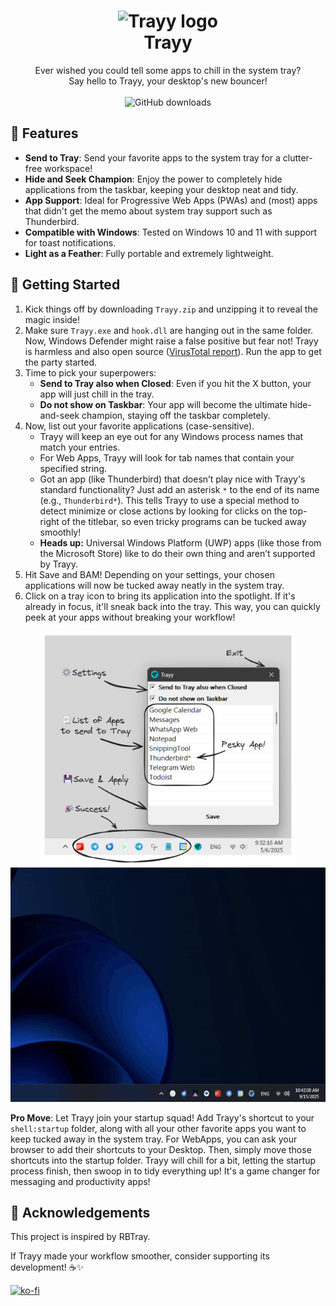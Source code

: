 <h1 align="center">
    <img src="logo.ico" alt="Trayy logo" width="80"/>
    <div>
    Trayy
</h1>

<p align="center">
Ever wished you could tell some apps to chill in the system tray? </br>Say hello to Trayy, your desktop's new bouncer!
</br>
</br  >
<img src="https://img.shields.io/github/downloads/alirezagsm/Trayy/total.svg" alt="GitHub downloads"/>
</p>

## 🎯 Features

- **Send to Tray**: Send your favorite apps to the system tray for a clutter-free workspace!
- **Hide and Seek Champion**: Enjoy the power to completely hide applications from the taskbar, keeping your desktop neat and tidy.
- **App Support**: Ideal for Progressive Web Apps (PWAs) and (most) apps that didn't get the memo about system tray support such as Thunderbird.
- **Compatible with Windows**: Tested on Windows 10 and 11 with support for toast notifications.
- **Light as a Feather**: Fully portable and extremely lightweight.

## 🚀 Getting Started

1. Kick things off by downloading `Trayy.zip` and unzipping it to reveal the magic inside!
2. Make sure `Trayy.exe` and `hook.dll` are hanging out in the same folder. Now, Windows Defender might raise a false positive but fear not! Trayy is harmless and also open source ([VirusTotal report](https://www.virustotal.com/gui/file/688011ba8305871139bac0b7da0da7f2e56370e65f9909bea2350723b9db2822/detection)). Run the app to get the party started.
3. Time to pick your superpowers:
   - **Send to Tray also when Closed**: Even if you hit the X button, your app will just chill in the tray.
   - **Do not show on Taskbar**: Your app will become the ultimate hide-and-seek champion, staying off the taskbar completely.
4. Now, list out your favorite applications (case-sensitive).
   - Trayy will keep an eye out for any Windows process names that match your entries.
   - For Web Apps, Trayy will look for tab names that contain your specified string.
   - Got an app (like Thunderbird) that doesn’t play nice with Trayy's standard functionality? Just add an asterisk `*` to the end of its name (e.g., `Thunderbird*`). This tells Trayy to use a special method to detect minimize or close actions by looking for clicks on the top-right of the titlebar, so even tricky programs can be tucked away smoothly!
   - **Heads up:** Universal Windows Platform (UWP) apps (like those from the Microsoft Store) like to do their own thing and aren’t supported by Trayy.
5. Hit Save and BAM! Depending on your settings, your chosen applications will now be tucked away neatly in the system tray.
6. Click on a tray icon to bring its application into the spotlight. If it's already in focus, it'll sneak back into the tray. This way, you can quickly peek at your apps without breaking your workflow!

<p align="center">
  <img src="demo.png" alt="GUI demo" height="375" width="auto"/>
  <img src="demo.gif" alt="Video demo" width="auto" height="375" autoplay/>
</p>

**Pro Move**: Let Trayy join your startup squad! Add Trayy's shortcut to your `shell:startup` folder, along with all your other favorite apps you want to keep tucked away in the system tray. For WebApps, you can ask your browser to add their shortcuts to your Desktop. Then, simply move those shortcuts into the startup folder. Trayy will chill for a bit, letting the startup process finish, then swoop in to tidy everything up! It's a game changer for messaging and productivity apps!

## 🙏 Acknowledgements

This project is inspired by RBTray.

If Trayy made your workflow smoother, consider supporting its development! ☕✨

[![ko-fi](https://ko-fi.com/img/githubbutton_sm.svg)](https://ko-fi.com/Q5Q21EOKMX)
